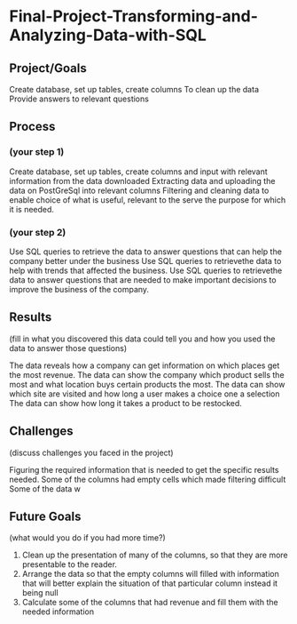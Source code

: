 # Final-Project-Transforming-and-Analyzing-Data-with-SQL

## Project/Goals
Create database, set up tables, create columns 
To clean up the data
Provide answers to relevant questions

## Process
### (your step 1) 
Create database, set up tables, create columns and input with relevant information from the data downloaded
Extracting data and uploading the data on PostGreSql into relevant columns
Filtering and cleaning data to enable choice of what is useful, relevant to the serve the purpose for which it is needed.

### (your step 2)
Use SQL queries to retrieve the data to answer questions that can help the company better under the business
Use SQL queries to retrievethe data to help with trends that affected the business.
Use SQL queries to retrievethe data to answer questions that are needed to make important decisions to improve the business of the company.

## Results
(fill in what you discovered this data could tell you and how you used the data to answer those questions)

The data reveals how a company can get information on which places get the most revenue.
The  data can show the company which product sells the most and what location buys certain products the most.
The data can show which site are visited and how long a user makes a choice one a selection
The data can show how long it takes a product to be restocked.

## Challenges 
(discuss challenges you faced in the project)

Figuring the required information that is needed to get the specific results needed.
Some of the columns had empty cells which made filtering difficult
Some of the data w

## Future Goals
(what would you do if you had more time?)

1. Clean up the presentation of many of the columns, so that they are more presentable to the reader.
2. Arrange the data so that the empty columns will filled with information that will better explain the situation of that particular column instead it being null
3. Calculate some of the columns that had revenue and fill them with the needed information
